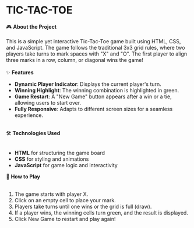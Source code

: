 # TIC-TAC-TOE

🎮 <b>About the Project</b><br><br>
This is a simple yet interactive Tic-Tac-Toe game built using HTML, CSS, and JavaScript. The game follows the traditional 3x3 grid rules, where two players take turns to mark spaces with "X" and "O". The first player to align three marks in a row, column, or diagonal wins the game!<br><br>
✨ <b>Features</b><br>
<ul>
<li><b>Dynamic Player Indicator</b>: Displays the current player's turn.</li>

<li><b>Winning Highlight</b>: The winning combination is highlighted in green.</li>

<li><b>Game Restart</b>: A "New Game" button appears after a win or a tie, allowing users to start over.</li>

<li><b>Fully Responsive</b>: Adapts to different screen sizes for a seamless experience.</li>
</ul><br>
🛠️ <b>Technologies Used</b><br><br>
<ul>
<li><b>HTML</b> for structuring the game board</li>

<li><b>CSS</b> for styling and animations</li>

<li><b>JavaScript</b> for game logic and interactivity</li>
</ul>
🚀 <b>How to Play</b><br><br>
<ol>
<li>The game starts with player X.</li>

<li>Click on an empty cell to place your mark.</li>

<li>Players take turns until one wins or the grid is full (draw).</li>

<li>If a player wins, the winning cells turn green, and the result is displayed.</li>

<li>Click New Game to restart and play again!</li>
</ol>





